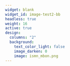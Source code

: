 ```yaml
---
widget: blank
widget_id: image-test2-bb
headless: true
weight: 16
active: true
design:
  columns: "2"
  background:
    text_color_light: false
    image_darken: 0
    image: ismn_mbon.png
---
```

